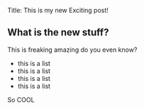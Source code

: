 Title: This is my new Exciting post!

## What is the new stuff?
This is freaking amazing do you even know?

- this is a list
- this is a list
- this is a list
- this is a list

So COOL
